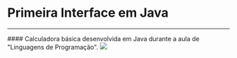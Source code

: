 # Primeira Interface em Java
<hr>
#### Calculadora básica desenvolvida em Java durante a aula de "Linguagens de Programação".

<img src="https://github.com/guitavano/calculadora/blob/main/src/images/project.gif">